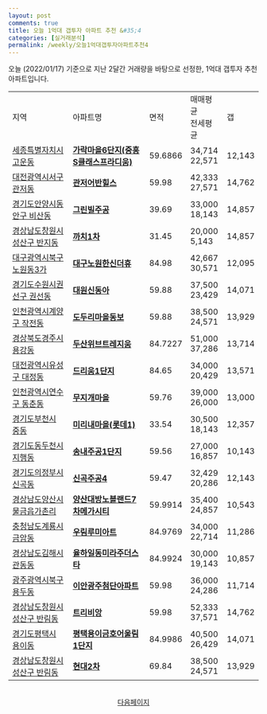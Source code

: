 ```yaml
---
layout: post
comments: true
title: 오늘 1억대 갭투자 아파트 추천 &#35;4
categories: [실거래분석]
permalink: /weekly/오늘1억대갭투자아파트추천4
---
```


오늘 (2022/01/17) 기준으로 지난 2달간 거래량을 바탕으로 선정한,
1억대 갭투자 추천 아파트입니다.

<table class="sortable">
  <tr>
    <td>지역</td>
    <td>아파트명</td>
    <td>면적</td>
    <td>매매평균<br>전세평균</td>
    <td>갭</td>
  </tr>

  <tr class="item">
    <td><a href="/apt/세종특별자치시고운동">세종특별자치시 고운동</a></td>
    <td style="font-weight: bold;"><a href="/apt/세종특별자치시고운동가락마을6단지(중흥S클래스프라디움)">가락마을6단지(중흥S클래스프라디움)</a></td>
    <td>59.6866</td>
    <td>34,714<br>22,571</td>
    <td>12,143</td>
  </tr>

  <tr class="item">
    <td><a href="/apt/대전광역시서구관저동">대전광역시서구 관저동</a></td>
    <td style="font-weight: bold;"><a href="/apt/대전광역시서구관저동관저어반힐스">관저어반힐스</a></td>
    <td>59.98</td>
    <td>42,333<br>27,571</td>
    <td>14,762</td>
  </tr>

  <tr class="item">
    <td><a href="/apt/경기도안양시동안구비산동">경기도안양시동안구 비산동</a></td>
    <td style="font-weight: bold;"><a href="/apt/경기도안양시동안구비산동그린빌주공">그린빌주공</a></td>
    <td>39.69</td>
    <td>33,000<br>18,143</td>
    <td>14,857</td>
  </tr>

  <tr class="item">
    <td><a href="/apt/경상남도창원시성산구반지동">경상남도창원시성산구 반지동</a></td>
    <td style="font-weight: bold;"><a href="/apt/경상남도창원시성산구반지동까치1차">까치1차</a></td>
    <td>31.45</td>
    <td>20,000<br>5,143</td>
    <td>14,857</td>
  </tr>

  <tr class="item">
    <td><a href="/apt/대구광역시북구노원동3가">대구광역시북구 노원동3가</a></td>
    <td style="font-weight: bold;"><a href="/apt/대구광역시북구노원동3가대구노원한신더휴">대구노원한신더휴</a></td>
    <td>84.98</td>
    <td>42,667<br>30,571</td>
    <td>12,095</td>
  </tr>

  <tr class="item">
    <td><a href="/apt/경기도수원시권선구권선동">경기도수원시권선구 권선동</a></td>
    <td style="font-weight: bold;"><a href="/apt/경기도수원시권선구권선동대원신동아">대원신동아</a></td>
    <td>59.88</td>
    <td>37,500<br>23,429</td>
    <td>14,071</td>
  </tr>

  <tr class="item">
    <td><a href="/apt/인천광역시계양구작전동">인천광역시계양구 작전동</a></td>
    <td style="font-weight: bold;"><a href="/apt/인천광역시계양구작전동도두리마을동보">도두리마을동보</a></td>
    <td>59.88</td>
    <td>38,500<br>24,571</td>
    <td>13,929</td>
  </tr>

  <tr class="item">
    <td><a href="/apt/경상북도경주시용강동">경상북도경주시 용강동</a></td>
    <td style="font-weight: bold;"><a href="/apt/경상북도경주시용강동두산위브트레지움">두산위브트레지움</a></td>
    <td>84.7227</td>
    <td>51,000<br>37,286</td>
    <td>13,714</td>
  </tr>

  <tr class="item">
    <td><a href="/apt/대전광역시유성구대정동">대전광역시유성구 대정동</a></td>
    <td style="font-weight: bold;"><a href="/apt/대전광역시유성구대정동드리움1단지">드리움1단지</a></td>
    <td>84.65</td>
    <td>34,000<br>20,429</td>
    <td>13,571</td>
  </tr>

  <tr class="item">
    <td><a href="/apt/인천광역시연수구동춘동">인천광역시연수구 동춘동</a></td>
    <td style="font-weight: bold;"><a href="/apt/인천광역시연수구동춘동무지개마을">무지개마을</a></td>
    <td>59.76</td>
    <td>39,000<br>26,000</td>
    <td>13,000</td>
  </tr>

  <tr class="item">
    <td><a href="/apt/경기도부천시중동">경기도부천시 중동</a></td>
    <td style="font-weight: bold;"><a href="/apt/경기도부천시중동미리내마을(롯데1)">미리내마을(롯데1)</a></td>
    <td>33.54</td>
    <td>30,500<br>18,143</td>
    <td>12,357</td>
  </tr>

  <tr class="item">
    <td><a href="/apt/경기도동두천시지행동">경기도동두천시 지행동</a></td>
    <td style="font-weight: bold;"><a href="/apt/경기도동두천시지행동송내주공1단지">송내주공1단지</a></td>
    <td>59.56</td>
    <td>27,000<br>16,857</td>
    <td>10,143</td>
  </tr>

  <tr class="item">
    <td><a href="/apt/경기도의정부시신곡동">경기도의정부시 신곡동</a></td>
    <td style="font-weight: bold;"><a href="/apt/경기도의정부시신곡동신곡주공4">신곡주공4</a></td>
    <td>59.47</td>
    <td>32,429<br>20,286</td>
    <td>12,143</td>
  </tr>

  <tr class="item">
    <td><a href="/apt/경상남도양산시물금읍가촌리">경상남도양산시 물금읍가촌리</a></td>
    <td style="font-weight: bold;"><a href="/apt/경상남도양산시물금읍가촌리양산대방노블랜드7차메가시티">양산대방노블랜드7차메가시티</a></td>
    <td>59.9914</td>
    <td>35,400<br>24,857</td>
    <td>10,543</td>
  </tr>

  <tr class="item">
    <td><a href="/apt/충청남도계룡시금암동">충청남도계룡시 금암동</a></td>
    <td style="font-weight: bold;"><a href="/apt/충청남도계룡시금암동우림루미아트">우림루미아트</a></td>
    <td>84.9769</td>
    <td>34,000<br>22,714</td>
    <td>11,286</td>
  </tr>

  <tr class="item">
    <td><a href="/apt/경상남도김해시관동동">경상남도김해시 관동동</a></td>
    <td style="font-weight: bold;"><a href="/apt/경상남도김해시관동동율하일동미라주더스타">율하일동미라주더스타</a></td>
    <td>84.9924</td>
    <td>30,000<br>19,143</td>
    <td>10,857</td>
  </tr>

  <tr class="item">
    <td><a href="/apt/광주광역시북구용두동">광주광역시북구 용두동</a></td>
    <td style="font-weight: bold;"><a href="/apt/광주광역시북구용두동이안광주첨단아파트">이안광주첨단아파트</a></td>
    <td>59.98</td>
    <td>36,000<br>24,286</td>
    <td>11,714</td>
  </tr>

  <tr class="item">
    <td><a href="/apt/경상남도창원시성산구반림동">경상남도창원시성산구 반림동</a></td>
    <td style="font-weight: bold;"><a href="/apt/경상남도창원시성산구반림동트리비앙">트리비앙</a></td>
    <td>59.98</td>
    <td>52,333<br>37,571</td>
    <td>14,762</td>
  </tr>

  <tr class="item">
    <td><a href="/apt/경기도평택시용이동">경기도평택시 용이동</a></td>
    <td style="font-weight: bold;"><a href="/apt/경기도평택시용이동평택용이금호어울림1단지">평택용이금호어울림1단지</a></td>
    <td>84.9986</td>
    <td>40,500<br>26,429</td>
    <td>14,071</td>
  </tr>

  <tr class="item">
    <td><a href="/apt/경상남도창원시성산구반림동">경상남도창원시성산구 반림동</a></td>
    <td style="font-weight: bold;"><a href="/apt/경상남도창원시성산구반림동현대2차">현대2차</a></td>
    <td>69.84</td>
    <td>38,500<br>24,571</td>
    <td>13,929</td>
  </tr>

  <tr>
      <script async src="https://pagead2.googlesyndication.com/pagead/js/adsbygoogle.js?client=ca-pub-3485438051770037"
          crossorigin="anonymous"></script>
      <ins class="adsbygoogle"
          style="display:block"
          data-ad-format="fluid"
          data-ad-layout-key="-fb+5w+4e-db+86"
          data-ad-client="ca-pub-3485438051770037"
          data-ad-slot="1827090281"></ins>
      <script>
          (adsbygoogle = window.adsbygoogle || []).push({});
      </script>
  </tr>

</table>
<br>
<center><a href="/weekly/오늘1억대갭투자아파트추천5">다음페이지</a></center>
<br><br>
